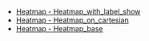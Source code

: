 - [Heatmap - Heatmap_with_label_show](Heatmap/heatmap_with_label_show.md ':type=code')
- [Heatmap - Heatmap_on_cartesian](Heatmap/heatmap_on_cartesian.md ':type=code')
- [Heatmap - Heatmap_base](Heatmap/heatmap_base.md ':type=code')
